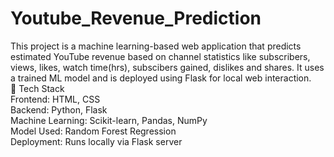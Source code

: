 # Youtube_Revenue_Prediction
This project is a machine learning-based web application that predicts estimated YouTube revenue based on channel statistics like subscribers, views, likes, watch time(hrs), subscibers gained, dislikes and shares. It uses a trained ML model and is deployed using Flask for local web interaction.<br>
🔧 Tech Stack<br>
Frontend: HTML, CSS<br>
Backend: Python, Flask<br>
Machine Learning: Scikit-learn, Pandas, NumPy<br>
Model Used: Random Forest Regression<br>
Deployment: Runs locally via Flask server


